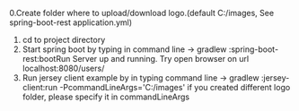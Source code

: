 0.Create folder where to upload/download logo.(default C:/images, See spring-boot-rest application.yml)
1. cd to project directory
2. Start spring boot by typing in command line -> gradlew :spring-boot-rest:bootRun
Server up and running. Try open browser on url localhost:8080/users/
3. Run jersey client example by in typing command line -> gradlew :jersey-client:run -PcommandLineArgs='C:/images'
if you created different logo folder, please specify it in commandLineArgs